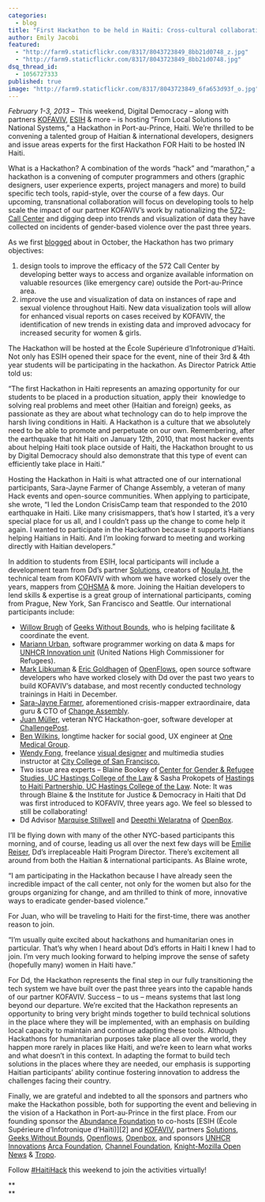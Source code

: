 ```yaml
---
categories: 
  - blog
title: "First Hackathon to be held in Haiti: Cross-cultural collaboration to create community-driven solutions"
author: Emily Jacobi
featured: 
  - "http://farm9.staticflickr.com/8317/8043723849_8bb21d0748_z.jpg"
  - "http://farm9.staticflickr.com/8317/8043723849_8bb21d0748.jpg"
dsq_thread_id: 
  - 1056727333
published: true
image: "http://farm9.staticflickr.com/8317/8043723849_6fa653d93f_o.jpg"
---
```


_February 1-3, 2013_ –  This weekend, Digital Democracy – along with partners [KOFAVIV](http://kofaviv.org/), [ESIH](http://www.esih.edu/) & more – is hosting “From Local Solutions to National Systems,” a Hackathon in Port-au-Prince, Haiti. We’re thrilled to be convening a talented group of Haitian & international developers, designers and issue areas experts for the first Hackathon FOR Haiti to be hosted IN Haiti.

What is a Hackathon? A combination of the words “hack” and “marathon,” a hackathon is a convening of computer programmers and others (graphic designers, user experience experts, project managers and more) to build specific tech tools, rapid-style, over the course of a few days. Our upcoming, transnational collaboration will focus on developing tools to help scale the impact of our partner KOFAVIV’s work by nationalizing the [572-Call Center][3] and digging deep into trends and visualization of data they have collected on incidents of gender-based violence over the past three years.

 [3]: http://www.fastcoexist.com/1680242/when-911-isnt-there-inside-haitis-rape-crisis-hotline

As we first [blogged][4] about in October, the Hackathon has two primary objectives:  
1) design tools to improve the efficacy of the 572 Call Center by developing better ways to access and organize available information on valuable resources (like emergency care) outside the Port-au-Prince area.  
2) improve the use and visualization of data on instances of rape and sexual violence throughout Haiti. New data visualization tools will allow for enhanced visual reports on cases received by KOFAVIV, the identification of new trends in existing data and improved advocacy for increased security for women & girls.

 [4]: http://tieppu.com/2012/10/02/upcoming-haiti-hackathon-from-local-solutions-to-national-systems/

The Hackathon will be hosted at the École Supérieure d’Infotronique d’Haïti. Not only has ESIH opened their space for the event, nine of their 3rd & 4th year students will be participating in the hackathon. As Director Patrick Attie told us:

“The first Hackathon in Haiti represents an amazing opportunity for our students to be placed in a production situation, apply their  knowledge to solving real problems and meet other (Haitian and foreign) geeks, as passionate as they are about what technology can do to help improve the harsh living conditions in Haiti. A Hackathon is a culture that we absolutely need to be able to promote and perpetuate on our own. Remembering, after the earthquake that hit Haiti on January 12th, 2010, that most hacker events about helping Haiti took place outside of Haiti, the Hackathon brought to us by Digital Democracy should also demonstrate that this type of event can efficiently take place in Haiti.”

Hosting the Hackathon in Haiti is what attracted one of our international participants, Sara-Jayne Farmer of Change Assembly, a veteran of many Hack events and open-source communities. When applying to participate, she wrote, “I led the London CrisisCamp team that responded to the 2010 earthquake in Haiti. Like many crisismappers, that’s how I started, it’s a very special place for us all, and I couldn’t pass up the change to come help it again. I wanted to participate in the Hackathon because it supports Haitians helping Haitians in Haiti. And I’m looking forward to meeting and working directly with Haitian developers.”

In addition to students from ESIH, local participants will include a development team from Dd’s partner [Solutions][5], creators of [Noula.ht][6], the technical team from KOFAVIV with whom we have worked closely over the years, mappers from [COHSMA][7] & more. Joining the Haitian developers to lend skills & expertise is a great group of international participants, coming from Prague, New York, San Francisco and Seattle. Our international participants include:

 [5]: http://www.solutions.ht/
 [6]: http://www.noula.ht/
 [7]: http://www.haiti.communitere.org/projects/haiti-communitere-mapping.html

*   [Willow Brugh][8] of [Geeks Without Bounds][9], who is helping facilitate & coordinate the event.
*   [Mariann Urban][10], software programmer working on data & maps for [UNHCR Innovation unit][11] (United Nations High Commissioner for Refugees).
*   [Mark Libkuman][12] & [Eric Goldhagen][13] of [OpenFlows][14], open source software developers who have worked closely with Dd over the past two years to build KOFAVIV’s database, and most recently conducted technology trainings in Haiti in December.
*   [Sara-Jayne Farmer][15], aforementioned crisis-mapper extraordinaire, data guru & CTO of [Change Assembly][16].
*   [Juan Müller][17], veteran NYC Hackathon-goer, software developer at [ChallengePost][18].
*   [Ben Wilkins][19], longtime hacker for social good, UX engineer at [One Medical Group][20].
*   [Wendy Fong][21], freelance [visual designer][22] and multimedia studies instructor at [City College of San Francisco.][23]
*   Two issue area experts – Blaine Bookey of [Center for Gender & Refugee Studies, UC Hastings College of the Law][24] & Sasha Prokopets of [Hastings to Haiti Partnership, UC Hastings College of the Law][25]. Note: It was through Blaine & the Institute for Justice & Democracy in Haiti that Dd was first introduced to KOFAVIV, three years ago. We feel so blessed to still be collaborating!
*   Dd Advisor [Marquise Stillwell][26] and [Deepthi Welaratna][27] of [OpenBox][28].

 [8]: https://twitter.com/willowbl00
 [9]: http://gwob.org/
 [10]: https://twitter.com/mufci
 [11]: https://twitter.com/UNHCRInnovation
 [12]: http://www.linkedin.com/pub/mark-libkuman/b/363/976
 [13]: https://twitter.com/ericgoldhagen
 [14]: http://openflows.com
 [15]: https://twitter.com/bodaceacat
 [16]: http://www.changeassembly.com/
 [17]: https://twitter.com/juancmuller
 [18]: http://challengepost.com/
 [19]: http://www.linkedin.com/in/benjaminwilkins
 [20]: http://www.onemedical.com/
 [21]: https://twitter.com/wfong_sf
 [22]: http://www.wendyfong.com/
 [23]: http://www.ccsf.edu/NEW/
 [24]: http://cgrs.uchastings.edu/
 [25]: http://hastingstohaiti.org/
 [26]: http://www.linkedin.com/in/quise
 [27]: https://twitter.com/deepthiw
 [28]: http://opnbx.com/

I’ll be flying down with many of the other NYC-based participants this morning, and of course, leading us all over the next few days will be [Emilie Reiser][29], Dd’s irreplaceable Haiti Program Director. There’s excitement all around from both the Haitian & international participants. As Blaine wrote,

 [29]: https://twitter.com/emreiser

“I am participating in the Hackathon because I have already seen the incredible impact of the call center, not only for the women but also for the groups organizing for change, and am thrilled to think of more, innovative ways to eradicate gender-based violence.”

For Juan, who will be traveling to Haiti for the first-time, there was another reason to join.

“I’m usually quite excited about hackathons and humanitarian ones in particular. That’s why when I heard about Dd’s efforts in Haiti I knew I had to join. I’m very much looking forward to helping improve the sense of safety (hopefully many) women in Haiti have.”

For Dd, the Hackathon represents the final step in our fully transitioning the tech system we have built over the past three years into the capable hands of our partner KOFAVIV. Success – to us – means systems that last long beyond our departure. We’re excited that the Hackathon represents an opportunity to bring very bright minds together to build technical solutions in the place where they will be implemented, with an emphasis on building local capacity to maintain and continue adapting these tools. Although Hackathons for humanitarian purposes take place all over the world, they happen more rarely in places like Haiti, and we’re keen to learn what works and what doesn’t in this context. In adapting the format to build tech solutions in the places where they are needed, our emphasis is supporting Haitian participants’ ability continue fostering innovation to address the challenges facing their country.

Finally, we are grateful and indebted to all the sponsors and partners who make the Hackathon possible, both for supporting the event and believing in the vision of a Hackathon in Port-au-Prince in the first place. From our founding sponsor the [Abundance Foundation][30] to co-hosts [ESIH (École Supérieure d’Infotronique d’Haïti)][2] and [KOFAVIV][31], partners [Solutions][5], [Geeks Without Bounds][9], [Openflows][32], [Openbox][33], and sponsors [UNHCR Innovations][34] [Arca Foundation][35], [Channel Foundation][36], [Knight-Mozilla Open News][37] & [Tropo][38].

 [30]: http://www.abundance.org/
 [31]: http://kofaviv.blogspot.com/
 [32]: http://openflows.com/
 [33]: http://www.opnbx.com/
 [34]: http://www.unhcr.org/cgi-bin/texis/vtx/home
 [35]: http://www.arcafoundation.org/
 [36]: http://www.channelfoundation.org/
 [37]: http://www.mozillaopennews.org/hackdays.html
 [38]: https://www.tropo.com/

Follow [#HaitiHack][39] this weekend to join the activities virtually!

 [39]: https://twitter.com/search/realtime?q=#haitihack&src=typd

**  
**
